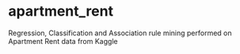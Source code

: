 # apartment_rent
Regression, Classification and Association rule mining performed on Apartment Rent data from Kaggle
